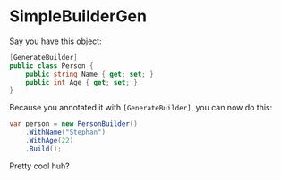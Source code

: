 # SimpleBuilderGen

Say you have this object:
```c#
[GenerateBuilder]
public class Person {
    public string Name { get; set; }
    public int Age { get; set; }    
}
```

Because you annotated it with `[GenerateBuilder]`, you can now do this:

```c#
var person = new PersonBuilder()
    .WithName("Stephan")
    .WithAge(22)
    .Build();
```

Pretty cool huh?

